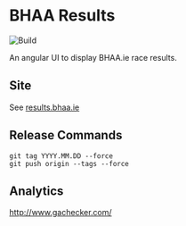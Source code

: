 # BHAA Results

![Build](https://github.com/emeraldjava/bhaa-results/workflows/Build/badge.svg)

An angular UI to display BHAA.ie race results.
## Site

See [results.bhaa.ie](https://results.bhaa.ie)

## Release Commands

    git tag YYYY.MM.DD --force
    git push origin --tags --force

## Analytics

http://www.gachecker.com/
